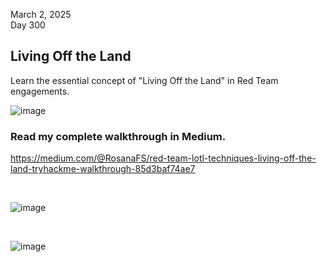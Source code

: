 March 2, 2025<br>
Day 300<br>

<h2>Living Off the Land</h2>
<p>Learn the essential concept of "Living Off the Land" in Red Team engagements.</p>

![image](https://github.com/user-attachments/assets/355fdac5-e8d3-46c0-8ed9-9c101696531d)

<h3>Read my complete walkthrough in Medium.</h3>

https://medium.com/@RosanaFS/red-team-lotl-techniques-living-off-the-land-tryhackme-walkthrough-85d3baf74ae7

<br>

![image](https://github.com/user-attachments/assets/bcfc2b20-9de0-476b-aebc-593199f3a7a9)


<br>

![image](https://github.com/user-attachments/assets/a3238c37-6d5f-4069-9f9e-db23f83b5cf7)
